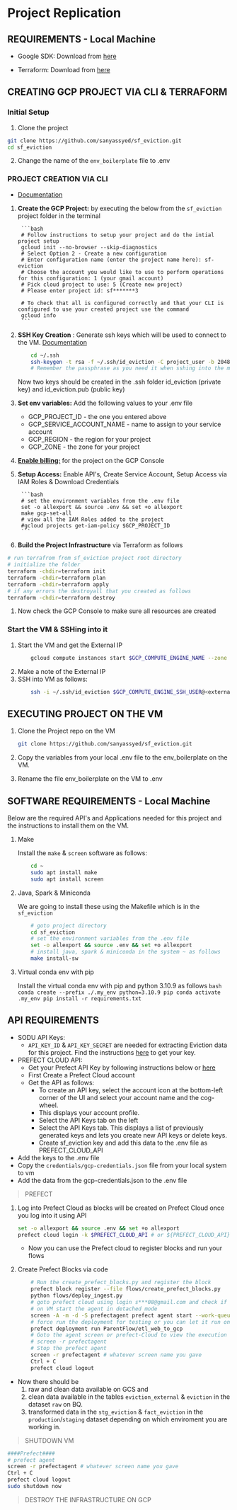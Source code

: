 # Project Replication

## REQUIREMENTS - Local Machine

* Google SDK: Download from [here](https://cloud.google.com/sdk/docs/downloads-interactive#linux-mac)

* Terraform: Download from [here](https://developer.hashicorp.com/terraform/downloads)

## CREATING GCP PROJECT VIA CLI & TERRAFORM

### Initial Setup
1. Clone the project 
```bash
git clone https://github.com/sanyassyed/sf_eviction.git
cd sf_eviction
```
2. Change the name of the `env_boilerplate` file to .env

### PROJECT CREATION VIA CLI
- [Documentation](https://cloud.google.com/sdk/docs)
1. **Create the GCP Project:** by executing the below from the `sf_eviction` project folder in the terminal

        ```bash
        # Follow instructions to setup your project and do the intial project setup
        gcloud init --no-browser --skip-diagnostics
        # Select Option 2 - Create a new configuration
        # Enter configuration name (enter the project name here): sf-eviction
        # Choose the account you would like to use to perform operations for this configuration: 1 (your gmail account)
        # Pick cloud project to use: 5 (Create new project)
        # Please enter project id: sf*******3

        # To check that all is configured correctly and that your CLI is configured to use your created project use the command
        gcloud info
        ```
1. **SSH Key Creation** : Generate ssh keys which will be used to connect to the VM. [Documentation](https://cloud.google.com/compute/docs/connect/create-ssh-keys)
    
    ```bash
        cd ~/.ssh
        ssh-keygen -t rsa -f ~/.ssh/id_eviction -C project_user -b 2048
        # Remember the passphrase as you need it when sshing into the machine
    ```
    Now two keys should be created in the .ssh folder id_eviction (private key) and id_eviction.pub (public key)

1. **Set env variables:** Add the following values to your .env file
    * GCP_PROJECT_ID - the one you entered above
    * GCP_SERVICE_ACCOUNT_NAME - name to assign to your service account
    * GCP_REGION - the region for your project
    * GCP_ZONE - the zone for your project

1. **[Enable billing:](https://support.google.com/googleapi/answer/6158867?hl=en)** for the project on the GCP Console
1. **Setup Access:** Enable API's, Create Service Account, Setup Access via IAM Roles & Download Credentials

        ```bash
        # set the environment variables from the .env file
        set -o allexport && source .env && set +o allexport
        make gcp-set-all
        # view all the IAM Roles added to the project
        #gcloud projects get-iam-policy $GCP_PROJECT_ID
        ```
1. **Build the Project Infrastructure** via Terraform as follows 
```bash
# run terrafrom from sf_eviction project root directory
# initialize the folder
terraform -chdir=terraform init
terraform -chdir=terraform plan
terraform -chdir=terraform apply
# if any errors the destroyall that you created as follows
terraform -chdir=terraform destroy
```
1. Now check the GCP Console to make sure all resources are created

### Start the VM & SSHing into it
1. Start the VM and get the External IP
    ```bash
        gcloud compute instances start $GCP_COMPUTE_ENGINE_NAME --zone $GCP_ZONE --project $GCP_PROJECT_ID
    ```
1. Make a note of the External IP
1. SSH into VM as follows:
    ```bash
        ssh -i ~/.ssh/id_eviction $GCP_COMPUTE_ENGINE_SSH_USER@<external_ip>
    ```

## EXECUTING PROJECT ON THE VM

1. Clone the Project repo on the VM
    ```bash
    git clone https://github.com/sanyassyed/sf_eviction.git
    ```
1. Copy the variables from your local .env file to the env_boilerplate on the VM.

1. Rename the file env_boilerplate on the VM to .env

## SOFTWARE REQUIREMENTS - Local Machine

Below are the required API's and Applications needed for this project and the instructions to install them on the VM.

1. Make

    Install the `make` & `screen` software as follows:

    ```bash
        cd ~
        sudo apt install make
        sudo apt install screen
    ```
1. Java, Spark & Miniconda

    We are going to install these using the Makefile which is in the `sf_eviction`

    ```bash
        # goto project directory
        cd sf_eviction
        # set the environment variables from the .env file
        set -o allexport && source .env && set +o allexport
        # install java, spark & miniconda in the system ~ as follows
        make install-sw
    ```
1. Virtual conda env with pip 

    Install the virtual conda env with pip and python 3.10.9 as follows
        ```bash
            conda create --prefix ./.my_env python=3.10.9 pip
            conda activate .my_env
            pip install -r requirements.txt
        ```

## API REQUIREMENTS
* SODU API Keys:
    - `API_KEY_ID` & `API_KEY_SECRET` are needed for extracting Eviction data for this project. Find the instructions [here](docs/info_api.md) to get your key.
* PREFECT CLOUD API:
    - Get your Prefect API Key by following instructions below or  [here](https://docs.prefect.io/latest/ui/cloud-api-keys/)
    * First Create a Prefect Cloud account
    * Get the API as follows:   
        - To create an API key, select the account icon at the bottom-left corner of the UI and select your account name and the cog-wheel. 
        - This displays your account profile.
        - Select the API Keys tab on the left
        - Select the API Keys tab. This displays a list of previously generated keys and lets you create new API keys or delete keys.
        - Create sf_eviction key and add this data to the .env file as PREFECT_CLOUD_API
* Add the keys to the .env file
* Copy the  `credentials/gcp-credentials.json` file from your local system to vm
* Add the data from the gcp-credentials.json to the .env file

>PREFECT
1. Log into Prefect Cloud as blocks will be created on Prefect Cloud once you log into it using API
    ```bash
    set -o allexport && source .env && set +o allexport
    prefect cloud login -k $PREFECT_CLOUD_API # or ${PREFECT_CLOUD_API}
    ```
    * Now you can use the Prefect cloud to register blocks and run your flows

1. Create Prefect Blocks via code
    ```bash
        # Run the create_prefect_blocks.py and register the block
        prefect block register --file flows/create_prefect_blocks.py
        python flows/deploy_ingest.py
        # goto prefect cloud using login s***08@gmail.com and check if the deployment is set there
        # on VM start the agent in detached mode
        screen -A -m -d -S prefectagent prefect agent start --work-queue "development"
        # force run the deployment for testing or you can let it run on schedule
        prefect deployment run ParentFlow/etl_web_to_gcp
        # Goto the agent screen or prefect-Cloud to view the execution
        # screen -r prefectagent
        # Stop the prefect agent 
        screen -r prefectagent # whatever screen name you gave
        Ctrl + C
        prefect cloud logout
    ```
* Now there should be 
    1. raw and clean data available on GCS and 
    2. clean data available in the tables `eviction_external` & `eviction` in the dataset `raw` on BQ.
    3. transformed data in the `stg_eviction` & `fact_eviction` in the `production`/`staging` dataset depending on which enviroment you are working in.

>SHUTDOWN VM

```bash
####Prefect####
# prefect agent
screen -r prefectagent # whatever screen name you gave
Ctrl + C
prefect cloud logout
sudo shutdown now
```

> DESTROY THE INFRASTRUCTURE ON GCP